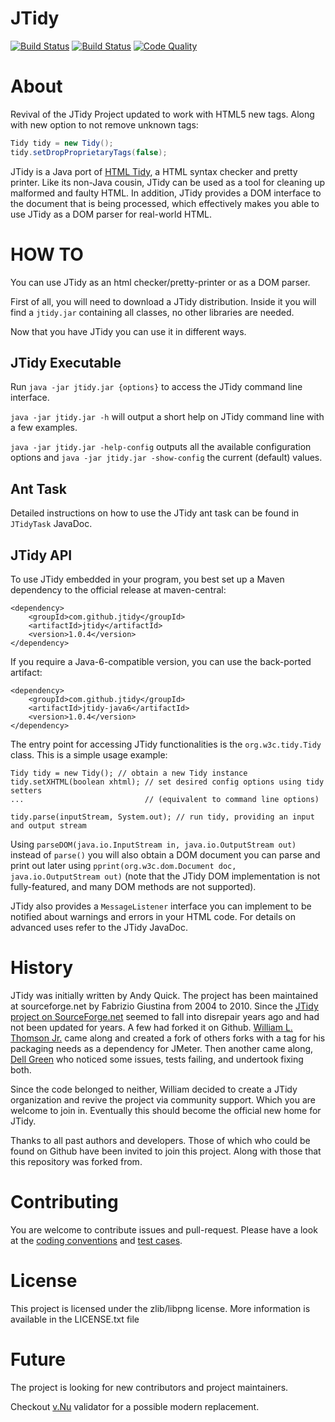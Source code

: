 # JTidy
[![Build Status](https://img.shields.io/travis/jtidy/jtidy/master.svg?colorA=9977bb&style=plastic)](https://travis-ci.org/jtidy/jtidy)
[![Build Status](https://img.shields.io/shippable/5a39c2859b0aca0700da9a9c/master.svg?colorA=9977bb&style=plastic)](https://app.shippable.com/projects/5a39c2859b0aca0700da9a9c/)
[![Code Quality](https://sonarcloud.io/api/project_badges/measure?project=jtidy%3Ajtidy&metric=alert_status)](https://sonarcloud.io/dashboard?id=jtidy%3Ajtidy)

# About
Revival of the JTidy Project updated to work with HTML5 new tags. Along 
with new option to not remove unknown tags:

```java
Tidy tidy = new Tidy();
tidy.setDropProprietaryTags(false);
```

JTidy is a Java port of [HTML Tidy](http://www.w3.org/People/Raggett/tidy/), a HTML syntax checker and pretty printer.
Like its non-Java cousin, JTidy can be used as a tool for cleaning up malformed and faulty HTML.
In addition, JTidy provides a DOM interface to the document that is being processed, which effectively makes you able
to use JTidy as a DOM parser for real-world HTML.

# HOW TO
You can use JTidy as an html checker/pretty-printer or as a DOM parser.

First of all, you will need to download a JTidy distribution. Inside it you will find a `jtidy.jar` containing all 
classes, no other libraries are needed.

Now that you have JTidy you can use it in different ways.

## JTidy Executable
Run `java -jar jtidy.jar {options}` to access the JTidy command line interface.

`java -jar jtidy.jar -h` will output a short help on JTidy command line with a few examples.

`java -jar jtidy.jar -help-config` outputs all the available configuration options and 
`java -jar jtidy.jar -show-config` the current (default) values.

## Ant Task
Detailed instructions on how to use the JTidy ant task can be found in `JTidyTask` JavaDoc.

## JTidy API

To use JTidy embedded in your program, you best set up a Maven dependency to the official release at maven-central:

```
<dependency>
    <groupId>com.github.jtidy</groupId>
    <artifactId>jtidy</artifactId>
    <version>1.0.4</version>
</dependency>
```

If you require a Java-6-compatible version, you can use the back-ported artifact:

```
<dependency>
    <groupId>com.github.jtidy</groupId>
    <artifactId>jtidy-java6</artifactId>
    <version>1.0.4</version>
</dependency>
```

The entry point for accessing JTidy functionalities is the `org.w3c.tidy.Tidy` class. This is a simple usage example:

```
Tidy tidy = new Tidy(); // obtain a new Tidy instance
tidy.setXHTML(boolean xhtml); // set desired config options using tidy setters 
...                           // (equivalent to command line options)

tidy.parse(inputStream, System.out); // run tidy, providing an input and output stream
```
                
Using `parseDOM(java.io.InputStream in, java.io.OutputStream out)` instead of `parse()` you will also obtain a DOM 
document you can parse and print out later using `pprint(org.w3c.dom.Document doc, java.io.OutputStream out)` 
(note that the JTidy DOM implementation is not fully-featured, and many DOM methods are not supported).

JTidy also provides a `MessageListener` interface you can implement to be notified about warnings and errors in your 
HTML code. For details on advanced uses refer to the JTidy JavaDoc.

# History
JTidy was initially written by Andy Quick. The project has been maintained at sourceforge.net by Fabrizio Giustina from 
2004 to 2010. Since the [JTidy project on SourceForge.net](https://sourceforge.net/projects/jtidy/)
seemed to fall into disrepair years ago and had not been updated for years. 
A few had forked it on Github.
[William L. Thomson Jr.](https://github.com/wltjr) came along and 
created a fork of others forks with a tag for his packaging needs as a 
dependency for JMeter. Then another came along,
[Dell Green](https://github.com/dellgreen) who noticed some issues, 
tests failing, and undertook fixing both.

Since the code belonged to neither, William decided to create a JTidy 
organization and revive the project via community support. Which you 
are welcome to join in. Eventually this should become the official new 
home for JTidy.

Thanks to all past authors and developers. Those of which who could be 
found on Github have been invited to join this project. Along with those 
that this repository was forked from.

# Contributing

You are welcome to contribute issues and pull-request. Please have a look at the 
[coding conventions](docs/CodingConventions.md) and [test cases](docs/TestCases.md).

# License

This project is licensed under the zlib/libpng license. More information is available in the LICENSE.txt file

# Future

The project is looking for new contributors and project maintainers. 

Checkout [v.Nu](https://github.com/validator) validator for a possible modern replacement.

